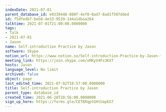 ```yaml
---
indexDate: 2021-07-01
parent_database_id: e9339446-880f-4ef0-8ad7-8ad1f507dded
id: f5dfedb7-beb8-4e33-9539-144a1dbaa264
talktime: 2021-07-01T21:00:00.0000000
tags:
- Talk
- 2021-07-01
- Jason
name: Self-introduction Practice by Jason
software: Skype
notion_url: https://www.notion.so/Self-introduction-Practice-by-Jason-f5dfedb7beb84e339539144a1dbaa264
meeting_link: https://join.skype.com/xMKyV4Fx3KXT
hosts: Jason
language_level: No limit
archived: false
object: page
last_edited_time: 2021-07-02T18:57:00.0000000
title: Self-introduction Practice by Jason
parent_type: database_id
created_time: 2021-06-28T20:56:00.0000000
sign_up_here: https://forms.gle/CET8RqptGHtUapEG7
---
```







